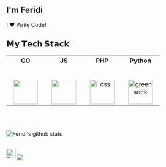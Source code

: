 <h2>I'm Feridi</h2>
I ❤️ Write Code!

## 𝗠𝘆 𝗧𝗲𝗰h 𝗦𝘁𝗮𝗰𝗸

<table>
  <tbody>
    <tr valign="top">
      <td width="20%" align="center">
        <span><b>GO</b></span><br><br><br>
        <img height="64px" src="https://avatars1.githubusercontent.com/u/4314092?s=200&v=4">
      </td>
      <td width="20%" align="center">
        <span><b>JS</b></span><br><br><br>
        <img height="64px" src="https://cdn.svgporn.com/logos/javascript.svg">
      </td>
      </td>
        <td width="20%" align="center">
        <span><b>PHP</b></span><br><br><br>
          <img height="64px" src="https://avatars1.githubusercontent.com/u/25158?s=200&v=4" alt="css" border="0">
      </td>
      <td width="20%" align="center">
        <span><b>Python</b></span><br><br><br>
        <img height="64px" src="https://avatars0.githubusercontent.com/u/1525981?s=200&v=4" alt="greensock" border="0">
      </td>
    </tr>
      </tbody>
</table>

   
   
   
   <br>
    <br>

   
   ![Feridi's github stats](https://github-readme-stats.vercel.app/api?username=feridi-fdi&show_icons=true&hide_border=true)

<br>

  <a href="https://www.linkedin.com/in/feridi">
    <img align="left" alt="Feridi | Linkedin" width="24px" src="https://github.com/TheDudeThatCode/TheDudeThatCode/blob/master/Assets/Linkedin.svg" />
  </a>



![](https://komarev.com/ghpvc/?username=feridi-fdi&color=dc143c)
